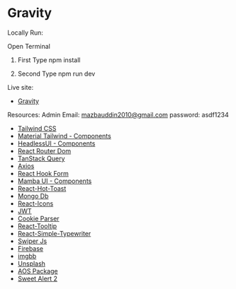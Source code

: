 # Gravity

Locally Run:

Open Terminal

1. First Type
   npm install

2. Second Type
   npm run dev

Live site:

- [Gravity](https://gravity-96df3.web.app/)

Resources:
Admin Email: mazbauddin2010@gmail.com
password: asdf1234

- [Tailwind CSS](https://tailwindcss.com/)
- [Material Tailwind - Components](https://www.material-tailwind.com/)
- [HeadlessUI - Components](https://headlessui.com/)
- [React Router Dom](https://reactrouter.com/en/main)
- [TanStack Query](https://tanstack.com/query/latest)
- [Axios](https://axios-http.com/)
- [React Hook Form](https://react-hook-form.com/)
- [Mamba UI - Components](https://mambaui.com/components)
- [React-Hot-Toast](https://react-hot-toast.com/)
- [Mongo Db](https://www.mongodb.com/)
- [React-Icons](https://react-icons.github.io/react-icons/)
- [JWT](https://jwt.io/)
- [Cookie Parser](https://www.npmjs.com/package/cookie-parser/)
- [React-Tooltip](https://www.npmjs.com/package/react-tooltip)
- [React-Simple-Typewriter](https://www.npmjs.com/package/react-simple-typewriter)
- [Swiper Js](https://swiperjs.com/)
- [Firebase](https://firebase.google.com/)
- [imgbb](https://imgbb.com/)
- [Unsplash](https://images.unsplash.com/)
- [AOS Package](https://michalsnik.github.io/aos/)
- [Sweet Alert 2](https://sweetalert2.github.io/)
